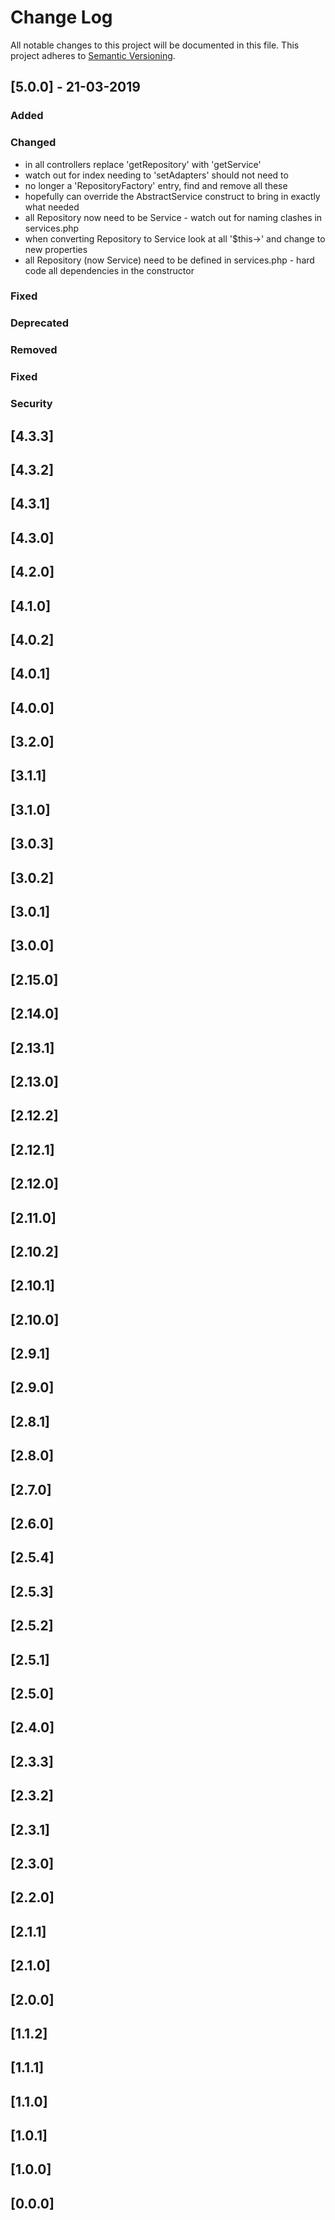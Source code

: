 # Change Log
All notable changes to this project will be documented in this file.
This project adheres to [Semantic Versioning](http://semver.org/).

## [5.0.0] - 21-03-2019
### Added
### Changed
- in all controllers replace 'getRepository' with 'getService'
- watch out for index needing to 'setAdapters' should not need to
- no longer a 'RepositoryFactory' entry, find and remove all these
- hopefully can override the AbstractService construct to bring in exactly what needed
- all Repository now need to be Service - watch out for naming clashes in services.php
- when converting Repository to Service look at all '$this->' and change to new properties
- all Repository (now Service) need to be defined in services.php - hard code all dependencies in the constructor

### Fixed
### Deprecated
### Removed
### Fixed
### Security
## [4.3.3]
## [4.3.2]
## [4.3.1]
## [4.3.0]
## [4.2.0]
## [4.1.0]
## [4.0.2]
## [4.0.1]
## [4.0.0]
## [3.2.0]
## [3.1.1]
## [3.1.0]
## [3.0.3]
## [3.0.2]
## [3.0.1]
## [3.0.0]
## [2.15.0]
## [2.14.0]
## [2.13.1]
## [2.13.0]
## [2.12.2]
## [2.12.1]
## [2.12.0]
## [2.11.0]
## [2.10.2]
## [2.10.1]
## [2.10.0]
## [2.9.1]
## [2.9.0]
## [2.8.1]
## [2.8.0]
## [2.7.0]
## [2.6.0]
## [2.5.4]
## [2.5.3]
## [2.5.2]
## [2.5.1]
## [2.5.0]
## [2.4.0]
## [2.3.3]
## [2.3.2]
## [2.3.1]
## [2.3.0]
## [2.2.0]
## [2.1.1]
## [2.1.0]
## [2.0.0]
## [1.1.2]
## [1.1.1]
## [1.1.0]
## [1.0.1]
## [1.0.0]
## [0.0.0]
